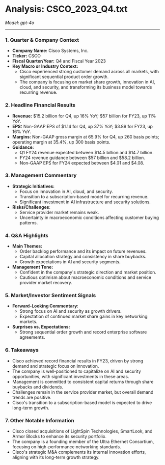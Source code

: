 # Analysis: CSCO_2023_Q4.txt

*Model: gpt-4o*

---

### 1. Quarter & Company Context
- **Company Name:** Cisco Systems, Inc.
- **Ticker:** CSCO
- **Fiscal Quarter/Year:** Q4 and Fiscal Year 2023
- **Key Macro or Industry Context:**
  - Cisco experienced strong customer demand across all markets, with significant sequential product order growth.
  - The company is focusing on market share growth, innovation in AI, cloud, and security, and transforming its business model towards recurring revenue.

### 2. Headline Financial Results
- **Revenue:** $15.2 billion for Q4, up 16% YoY; $57 billion for FY23, up 11% YoY.
- **EPS:** Non-GAAP EPS of $1.14 for Q4, up 37% YoY; $3.89 for FY23, up 16% YoY.
- **Margins:** Non-GAAP gross margin at 65.9% for Q4, up 260 basis points; operating margin at 35.4%, up 300 basis points.
- **Guidance:**
  - Q1 FY24 revenue expected between $14.5 billion and $14.7 billion.
  - FY24 revenue guidance between $57 billion and $58.2 billion.
  - Non-GAAP EPS for FY24 expected between $4.01 and $4.08.

### 3. Management Commentary
- **Strategic Initiatives:**
  - Focus on innovation in AI, cloud, and security.
  - Transition to a subscription-based model for recurring revenue.
  - Significant investment in AI infrastructure and security solutions.
- **Risks/Challenges:**
  - Service provider market remains weak.
  - Uncertainty in macroeconomic conditions affecting customer buying patterns.

### 4. Q&A Highlights
- **Main Themes:**
  - Order backlog performance and its impact on future revenues.
  - Capital allocation strategy and consistency in share buybacks.
  - Growth expectations in AI and security segments.
- **Management Tone:**
  - Confident in the company's strategic direction and market position.
  - Cautious optimism about macroeconomic conditions and service provider market recovery.

### 5. Market/Investor Sentiment Signals
- **Forward-Looking Commentary:**
  - Strong focus on AI and security as growth drivers.
  - Expectation of continued market share gains in key networking markets.
- **Surprises vs. Expectations:**
  - Strong sequential order growth and record enterprise software agreements.

### 6. Takeaways
- Cisco achieved record financial results in FY23, driven by strong demand and strategic focus on innovation.
- The company is well-positioned to capitalize on AI and security opportunities, with significant investments in these areas.
- Management is committed to consistent capital returns through share buybacks and dividends.
- Challenges remain in the service provider market, but overall demand trends are positive.
- Cisco's transition to a subscription-based model is expected to drive long-term growth.

### 7. Other Notable Information
- Cisco closed acquisitions of LightSpin Technologies, SmartLook, and Armor Blocks to enhance its security portfolio.
- The company is a founding member of the Ultra Ethernet Consortium, focusing on high-performance networking standards.
- Cisco's strategic M&A complements its internal innovation efforts, aligning with its long-term growth strategy.